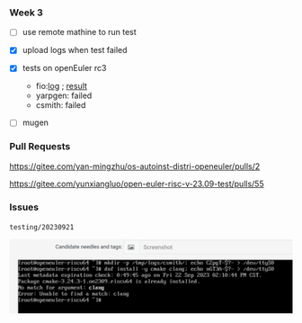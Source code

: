 ### Week 3

+ [ ] use remote mathine to run test
+ [x] upload logs when test failed
+ [x] tests on openEuler rc3

  + fio:[log](./res/fio-2023-09-22.log) ; [result](./res/fio-2023-09-22.csv)
  + yarpgen: failed
  + csmith: failed

+ [ ] mugen


### Pull Requests

https://gitee.com/yan-mingzhu/os-autoinst-distri-openeuler/pulls/2

https://gitee.com/yunxiangluo/open-euler-risc-v-23.09-test/pulls/55


### Issues

`testing/20230921`

![clang_fail](res/clang_fail.png)
